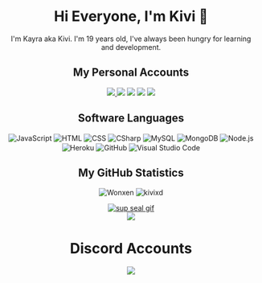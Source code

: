 <h1 align="center">Hi Everyone, I'm Kivi 👋</h1> <p align="center">
<p align="center">
I'm Kayra aka Kivi. I'm 19 years old, I've always been hungry for learning and development.
<br>
</p>

<h2 align="center">My Personal Accounts</h2>
<p align="center">
<a href="https://discord.com/users/847867697136271410" target"blank_"><img src="https://img.shields.io/badge/discord%20-111111.svg?&style=for-the-badge&logo=discord&logoColor=white">
 <a href="https://www.instagram.com/kivicimxd" target"blank_"><img src="https://img.shields.io/badge/INSTAGRAM%20-111111.svg?&style=for-the-badge&logo=instagram&logoColor=white"></a>
<a href="https://github.com/kivixd" target"blank_"><img src="https://img.shields.io/badge/GitHub%20-111111.svg?&style=for-the-badge&logo=github&logoColor=white"></a>
<a href="https://open.spotify.com/user/31rk62o46kyjpuvlalhueqvi3hku?si=b6edcdb907e64f94" target"blank_"><img src="https://img.shields.io/badge/Spotify%20-111111.svg?&style=for-the-badge&logo=spotify&logoColor=white"></a>
<a href="https://steamcommunity.com/profiles/76561199390159573/" target"blank_"><img src="https://img.shields.io/badge/steam%20-111111.svg?&style=for-the-badge&logo=steam&logoColor=white"></a>
</p>

<h2 align="center">Software Languages</h2>
<div align="center">
 <img alt="JavaScript" align="center" src="https://img.shields.io/badge/-JavaScript-05122A?style=flat&logo=javascript"/>
 <img alt="HTML" align="center" src="https://img.shields.io/badge/-HTML-05122A?style=flat&logo=HTML5"/>
 <img alt="CSS" align="center" src="https://img.shields.io/badge/-CSS-05122A?style=flat&logo=CSS3&logoColor=1572B6"/>
 <img alt="CSharp" align="center" src="https://img.shields.io/badge/-C%20Sharp-05122A?style=flat&logo=csharp"/>
 <img alt="MySQL" align="center" src="https://img.shields.io/badge/-MySQL-05122A?style=flat&logo=MySQL"/>
 <img alt="MongoDB" align="center" src="https://img.shields.io/badge/-MongoDB-05122A?style=flat&logo=mongodb"/>
 <img alt="Node.js" align="center" src="https://img.shields.io/badge/-Node.js-05122A?style=flat&logo=node.js"/>
 <img alt="Heroku" align="center" src="https://img.shields.io/badge/-Heroku-05122A?style=flat&logo=heroku"/>
 <img alt="GitHub" align="center" src="https://img.shields.io/badge/-GitHub-05122A?style=flat&logo=github"/>
 <img alt="Visual Studio Code" align="center" src="https://img.shields.io/badge/-Visual%20Studio%20Code-05122A?style=flat&logo=visual-studio-code&logoColor=007ACC"/>
</div>

<h2 align="center">My GitHub Statistics</h2>
<p align="center"> <img src="https://komarev.com/ghpvc/?username=kivixd" alt="Wonxen" /> <img src="https://img.shields.io/github/followers/Wonxen?label=follow&style=social" alt="kivixd" /> </p>
<p align="center">
<a href="https://github.com/kivixd/" target="_blank"><img alt="sup seal gif" src="https://github-readme-stats.vercel.app/api?username=kivixd&theme=dark&show_icons=true&count_private=true&hide_border=true" /></a><br>
<a href="https://github.com/kivixd/" target="_blank"><img src="https://github-readme-stats.vercel.app/api/top-langs/?username=Wonxen&theme=dark&count_private=true&show_icons=true&hide_border=true"/></a>
</p>

  <h1 align="center">Discord Accounts</h1>
<p align="center">
  <a href="https://github.com/kivixd/" target="_blank"><img src="https://lanyard-profile-readme.vercel.app/api/545976310342746152?theme=dark&bg=171a1f&animated=true&hideDiscrim=false&borderRadius=10px&locale=true"/></a>
